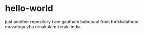 # hello-world
just another repository
i am gautham babupaul from thrikkalathoor muvattupuzha ernakulam kerala india.
